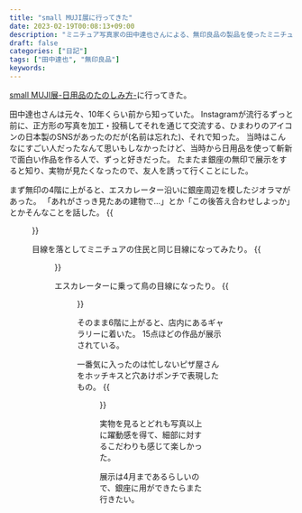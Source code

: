```yaml
---
title: "small MUJI展に行ってきた"
date: 2023-02-19T00:08:13+09:00
description: "ミニチュア写真家の田中達也さんによる、無印良品の製品を使ったミニチュアの展示に行ってきた。"
draft: false
categories: ["日記"]
tags: ["田中達也", "無印良品"]
keywords:
---
```


[small MUJI展-日用品のたのしみ方-](https://atelier.muji.com/jp/exhibition/5383/)に行ってきた。

田中達也さんは元々、10年くらい前から知っていた。
Instagramが流行るずっと前に、正方形の写真を加工・投稿してそれを通じて交流する、ひまわりのアイコンの日本製のSNSがあったのだが(名前は忘れた)、それで知った。
当時はこんなにすごい人だったなんて思いもしなかったけど、当時から日用品を使って斬新で面白い作品を作る人で、ずっと好きだった。
たまたま銀座の無印で展示をすると知り、実物が見たくなったので、友人を誘って行くことにした。

まず無印の4階に上がると、エスカレーター沿いに銀座周辺を模したジオラマがあった。
「あれがさっき見たあの建物で...」とか「この後答え合わせしよっか」とかそんなことを話した。
{{<figure src="/images/202302/ginza_diorama.jpg" class="center" alt="無印良品の製品が用いられた銀座周辺のジオラマ" title="MUJIるシティ GINZA with 友人" width="400">}}

目線を落としてミニチュアの住民と同じ目線になってみたり。
{{<figure src="/images/202302/ginza_diorama_street.jpg" class="center" alt="中央通り" title="銀座の中央通り" width="400">}}

エスカレーターに乗って鳥の目線になったり。
{{<figure src="/images/202302/ginza_diorama_bird.jpg" class="center" alt="銀座上空" title="銀座上空" width="400">}}

そのまま6階に上がると、店内にあるギャラリーに着いた。
15点ほどの作品が展示されている。

一番気に入ったのは忙しないピザ屋さんをホッチキスと穴あけポンチで表現したもの。
{{<figure src="/images/202302/harii_up.jpg" class="center" alt="忙しないピザ屋さん" title="ハリーアップ" width="400">}}

実物を見るとどれも写真以上に躍動感を得て、細部に対するこだわりも感じて楽しかった。

展示は4月まであるらしいので、銀座に用ができたらまた行きたい。